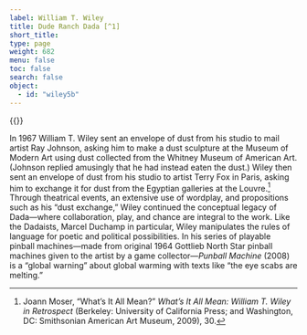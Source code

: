 ```yaml
---
label: William T. Wiley
title: Dude Ranch Dada [^1]
short_title:
type: page
weight: 682
menu: false
toc: false
search: false
object:
  - id: "wiley5b"
---
```


{{<q-figure id="wiley5b" >}}

In 1967 William T. Wiley sent an envelope of dust from his studio to mail artist Ray Johnson, asking him to make a dust sculpture at the Museum of Modern Art using dust collected from the Whitney Museum of American Art. (Johnson replied amusingly that he had instead eaten the dust.) Wiley then sent an envelope of dust from his studio to artist Terry Fox in Paris, asking him to exchange it for dust from the Egyptian galleries at the Louvre.[^2] Through theatrical events, an extensive use of wordplay, and propositions such as his “dust exchange,” Wiley continued the conceptual legacy of Dada—where collaboration, play, and chance are integral to the work. Like the Dadaists, Marcel Duchamp in particular, Wiley manipulates the rules of language for poetic and political possibilities. In his series of playable pinball machines—made from original 1964 Gottlieb North Star pinball machines given to the artist by a game collector—*Punball Machine* (2008) is a “global warning” about global warming with texts like “the eye scabs are melting.”

[^1]: Hilton Kramer, “Wiley of the West: ‘Dude Ranch Dada,’” *New York Times*, May 16, 1971, available at https://www.nytimes.com/1971/05/16/archives/wiley-of-the-west-dude-ranch-dada.html.

[^2]: Joann Moser, “What’s It All Mean?” *What’s It All Mean: William T. Wiley in Retrospect* (Berkeley: University of California Press; and Washington, DC: Smithsonian American Art Museum, 2009), 30.
